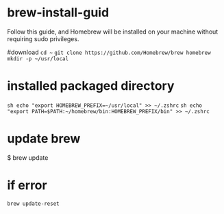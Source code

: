 # brew-install-guid
Follow this guide, and Homebrew will be installed on your machine without requiring sudo privileges.



#download
```cd ~```
```git clone https://github.com/Homebrew/brew homebrew```
```mkdir -p ~/usr/local```


# installed packaged directory
```sh echo "export HOMEBREW_PREFIX=~/usr/local" >> ~/.zshrc```
```sh echo "export PATH=$PATH:~/homebrew/bin:HOMEBREW_PREFIX/bin" >> ~/.zshrc```
# update brew
$ brew update
# if error

```brew update-reset```
